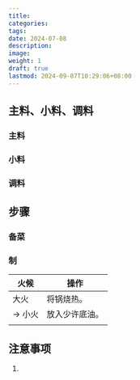 ```yaml
---
title: 
categories: 
tags: 
date: 2024-07-08
description: 
image: 
weight: 1
draft: true
lastmod: 2024-09-07T10:29:06+08:00
---
```

## 主料、小料、调料

### 主料



### 小料



### 调料



## 步骤

### 备菜



### 制

| 火候    | 操作      |
| ----- | ------- |
| 大火    | 将锅烧热。   |
| -> 小火 | 放入少许底油。 |
|       |         |

## 注意事项

1. 